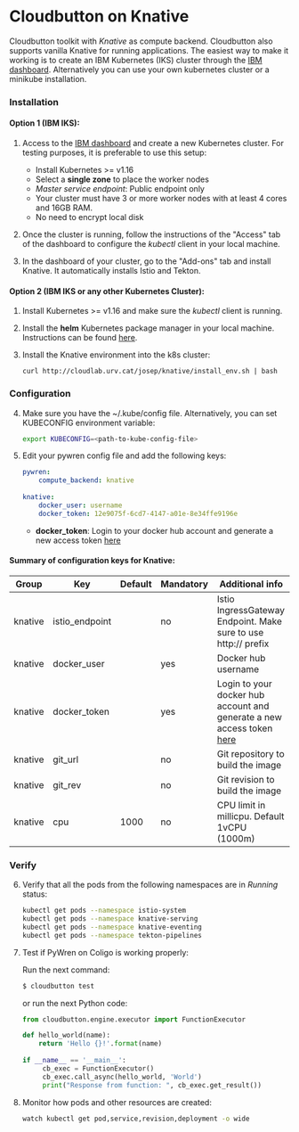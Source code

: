 # Cloudbutton on Knative

Cloudbutton toolkit with *Knative* as compute backend. Cloudbutton also supports vanilla Knative for running applications. The easiest way to make it working is to create an IBM Kubernetes (IKS) cluster through the [IBM dashboard](https://cloud.ibm.com/kubernetes/landing). Alternatively you can use your own kubernetes cluster or a minikube installation.

### Installation

#### Option 1 (IBM IKS):

1. Access to the [IBM dashboard](https://cloud.ibm.com/kubernetes/landing) and create a new Kubernetes cluster. For testing purposes, it is preferable to use this setup:
    - Install Kubernetes >= v1.16
    - Select a **single zone** to place the worker nodes
    - *Master service endpoint*: Public endpoint only
    - Your cluster must have 3 or more worker nodes with at least 4 cores and 16GB RAM.
    - No need to encrypt local disk

2. Once the cluster is running, follow the instructions of the "Access" tab of the dashboard to configure the *kubectl* client in your local machine. 

3. In the dashboard of your cluster, go to the "Add-ons" tab and install Knative. It automatically installs Istio and Tekton.


#### Option 2 (IBM IKS or any other Kubernetes Cluster):

1. Install Kubernetes >= v1.16 and make sure the *kubectl* client is running.

2. Install the **helm** Kubernetes package manager in your local machine. Instructions can be found [here](https://github.com/helm/helm#install).

3. Install the Knative environment into the k8s cluster:
    ```
    curl http://cloudlab.urv.cat/josep/knative/install_env.sh | bash
    ```

### Configuration

4. Make sure you have the ~/.kube/config file. Alternatively, you can set KUBECONFIG environment variable:
   ```bash
   export KUBECONFIG=<path-to-kube-config-file>
   ```

5. Edit your pywren config file and add the following keys:
    ```yaml
    pywren:
        compute_backend: knative
        
    knative:
        docker_user: username
        docker_token: 12e9075f-6cd7-4147-a01e-8e34ffe9196e
    ```
    - **docker_token**: Login to your docker hub account and generate a new access token [here](https://hub.docker.com/settings/security)

#### Summary of configuration keys for Knative:

|Group|Key|Default|Mandatory|Additional info|
|---|---|---|---|---|
|knative | istio_endpoint | |no | Istio IngressGateway Endpoint. Make sure to use http:// prefix |
|knative | docker_user | |yes | Docker hub username |
|knative | docker_token | |yes | Login to your docker hub account and generate a new access token [here](https://hub.docker.com/settings/security)|
|knative | git_url | |no | Git repository to build the image |
|knative | git_rev | |no | Git revision to build the image |
|knative | cpu | 1000 |no | CPU limit in millicpu. Default 1vCPU (1000m) |


### Verify

6. Verify that all the pods from the following namespaces are in *Running* status: 
    ```bash
    kubectl get pods --namespace istio-system
    kubectl get pods --namespace knative-serving
    kubectl get pods --namespace knative-eventing
    kubectl get pods --namespace tekton-pipelines
    ```
7. Test if PyWren on Coligo is working properly:

   Run the next command:
   
   ```bash
   $ cloudbutton test
   ```
   
   or run the next Python code:
   
   ```python
   from cloudbutton.engine.executor import FunctionExecutor
   
   def hello_world(name):
       return 'Hello {}!'.format(name)
    
   if __name__ == '__main__':
        cb_exec = FunctionExecutor()
        cb_exec.call_async(hello_world, 'World')
        print("Response from function: ", cb_exec.get_result())
   ```
8. Monitor how pods and other resources are created:
    ```bash
    watch kubectl get pod,service,revision,deployment -o wide
    ```
